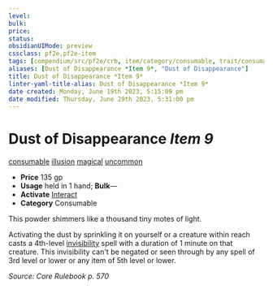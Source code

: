 ```yaml
---
level:
bulk:
price:
status:
obsidianUIMode: preview
cssclass: pf2e,pf2e-item
tags: [compendium/src/pf2e/crb, item/category/consumable, trait/consumable, trait/illusion, trait/magical, trait/uncommon]
aliases: [Dust of Disappearance *Item 9*, "Dust of Disappearance"]
title: Dust of Disappearance *Item 9*
linter-yaml-title-alias: Dust of Disappearance *Item 9*
date created: Monday, June 19th 2023, 5:15:09 pm
date modified: Thursday, June 29th 2023, 5:31:00 pm
---
```


# Dust of Disappearance *Item 9*

[consumable](rules/traits/consumable.md) [illusion](rules/traits/illusion.md) [magical](rules/traits/magical.md) [uncommon](rules/traits/uncommon.md)  

- **Price** 135 gp
- **Usage** held in 1 hand; **Bulk**—
- **Activate** [Interact](rules/actions/interact.md)
- **Category** Consumable

This powder shimmers like a thousand tiny motes of light.

Activating the dust by sprinkling it on yourself or a creature within reach casts a 4th-level [invisibility](compendium/spells/invisibility.md) spell with a duration of 1 minute on that creature. This invisibility can't be negated or seen through by any spell of 3rd level or lower or any item of 5th level or lower.

*Source: Core Rulebook p. 570*
